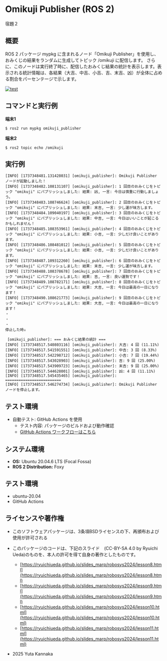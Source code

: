 # Omikuji Publisher (ROS 2)
宿題２

## 概要
ROS 2 パッケージ mypkg に含まれるノード「Omikuji Publisher」を使用し、おみくじの結果をランダムに生成してトピック /omikuji に配信します。
さらに、このノードは実行終了時に、配信したおみくじ結果の統計を表示します。表示される統計情報は、各結果（大吉、中吉、小吉、吉、末吉、凶）が全体に占める割合をパーセンテージで示します。


[![test](https://github.com/atuy10969/mypkg/actions/workflows/test.yml/badge.svg)](https://github.com/atuy10969/mypkg/actions/workflows/test.yml)



## コマンドと実行例

**端末1**
~~~
$ ros2 run mypkg omikuji_publisher
~~~

**端末2**
~~~
$ ros2 topic echo /omikuji
~~~

## 実行例
~~~
[INFO] [1737348481.131428031] [omikuji_publisher]: Omikuji Publisher ノードが起動しました！
[INFO] [1737348482.108131107] [omikuji_publisher]: 1 回目のおみくじをトピック "omikuji" にパブリッシュしました: 結果: 凶, 一言: 今日は慎重に行動しましょう。
[INFO] [1737348483.108746624] [omikuji_publisher]: 2 回目のおみくじをトピック "omikuji" にパブリッシュしました: 結果: 末吉, 一言: 少し運が味方します。
[INFO] [1737348484.109040197] [omikuji_publisher]: 3 回目のおみくじをトピック "omikuji" にパブリッシュしました: 結果: 中吉, 一言: 今日はいいことが起こるかもしれません！
[INFO] [1737348485.108353961] [omikuji_publisher]: 4 回目のおみくじをトピック "omikuji" にパブリッシュしました: 結果: 小吉, 一言: 少しだけ良いことがあります。
[INFO] [1737348486.108481012] [omikuji_publisher]: 5 回目のおみくじをトピック "omikuji" にパブリッシュしました: 結果: 小吉, 一言: 少しだけ良いことがあります。
[INFO] [1737348487.109312260] [omikuji_publisher]: 6 回目のおみくじをトピック "omikuji" にパブリッシュしました: 結果: 末吉, 一言: 少し運が味方します。
[INFO] [1737348488.108378678] [omikuji_publisher]: 7 回目のおみくじをトピック "omikuji" にパブリッシュしました: 結果: 吉, 一言: 良い運勢です！
[INFO] [1737348489.108782171] [omikuji_publisher]: 8 回目のおみくじをトピック "omikuji" にパブリッシュしました: 結果: 大吉, 一言: 今日は最高の一日になります！
[INFO] [1737348490.108621773] [omikuji_publisher]: 9 回目のおみくじをトピック "omikuji" にパブリッシュしました: 結果: 大吉, 一言: 今日は最高の一日になります！
・
・
・
停止した時↓

 [omikuji_publisher]: === おみくじ結果の統計 ===
[INFO] [1737348517.540803116] [omikuji_publisher]: 大吉: 4 回 (11.11%)
[INFO] [1737348517.541591551] [omikuji_publisher]: 中吉: 3 回 (8.33%)
[INFO] [1737348517.542298712] [omikuji_publisher]: 小吉: 7 回 (19.44%)
[INFO] [1737348517.543028903] [omikuji_publisher]: 吉: 9 回 (25.00%)
[INFO] [1737348517.543909723] [omikuji_publisher]: 末吉: 9 回 (25.00%)
[INFO] [1737348517.544628001] [omikuji_publisher]: 凶: 4 回 (11.11%)
[INFO] [1737348517.545435465] [omikuji_publisher]: =========================
[INFO] [1737348517.546274734] [omikuji_publisher]: Omikuji Publisher ノードを停止します。

~~~


## テスト環境
- 自動テスト: GitHub Actions を使用
  - テスト内容: パッケージのビルドおよび動作確認
  - [GitHub Actions ワークフローはこちら](https://github.com/atuy10969/mypkg/actions/workflows/test.yml)


## システム環境

- **OS:** Ubuntu 20.04.6 LTS (Focal Fossa)
- **ROS 2 Distribution:** Foxy

## テスト環境
- ubuntu-20.04
- GitHub Actions

## ライセンスや著作権
 - このソフトウェアパッケージは、3条項BSDライセンスの下、再頒布および使用が許可される

 - このパッケージのコードは、下記のスライド　(CC-BY-SA 4.0 by Ryuichi Ueda)のものを、本人の許可を得て自身の著作としたものです。
    - [https://ryuichiueda.github.io/slides_marp/robosys2024/lesson8.html](https://ryuichiueda.github.io/slides_marp/robosys2024/lesson8.html)
    - [https://ryuichiueda.github.io/slides_marp/robosys2024/lesson9.html](https://ryuichiueda.github.io/slides_marp/robosys2024/lesson9.html)
    - [https://ryuichiueda.github.io/slides_marp/robosys2024/lesson10.html](https://ryuichiueda.github.io/slides_marp/robosys2024/lesson10.html)
    - [https://ryuichiueda.github.io/slides_marp/robosys2024/lesson11.html](https://ryuichiueda.github.io/slides_marp/robosys2024/lesson11.html)

- 2025 Yuta Kannaka



